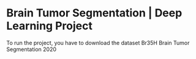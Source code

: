 # Brain Tumor Segmentation | Deep Learning Project 

To run the project, you have to download the dataset Br35H Brain Tumor Segmentation 2020

